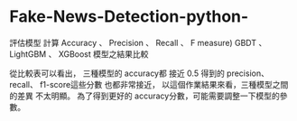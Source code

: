 # Fake-News-Detection-python-
評估模型 計算 Accuracy 、 Precision 、 Recall 、 F measure)
GBDT 、 LightGBM 、 XGBoost 模型之結果比較



從比較表可以看出，
三種模型的 accuracy都 接近 0.5 得到的 precision、
recall、 f1-score這些分數 也都非常接近， 以這個作業結果來看，三種模型之間
的差異 不太明顯。 為了得到更好的 accuracy分數，可能需要調整一下模型的參
數。
